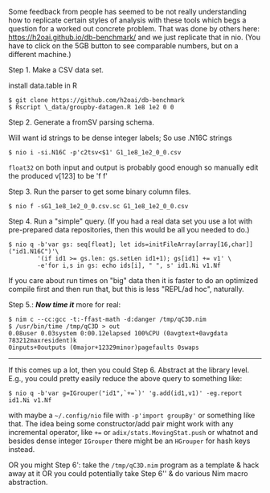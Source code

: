 Some feedback from people has seemed to be not really understanding how to
replicate certain styles of analysis with these tools which begs a question
for a worked out concrete problem.  That was done by others here:
https://h2oai.github.io/db-benchmark/ and we just replicate that in nio.  (You
have to click on the 5GB button to see comparable numbers, but on a different
machine.)

Step 1. Make a CSV data set.

install data.table in R

```
$ git clone https://github.com/h2oai/db-benchmark
$ Rscript \_data/groupby-datagen.R 1e8 1e2 0 0
```

Step 2. Generate a fromSV parsing schema.

Will want id strings to be dense integer labels; So use .N16C strings

```
$ nio i -si.N16C -p'c2tsv<$1' G1_1e8_1e2_0_0.csv
```

`float32` on both input and output is probably good enough so manually edit the
produced v[123] to be 'f f'

Step 3. Run the parser to get some binary column files.

```
$ nio f -sG1_1e8_1e2_0_0.csv.sc G1_1e8_1e2_0_0.csv
```

Step 4. Run a "simple" query.  (If you had a real data set you use a lot with pre-prepared data
repositories, then this would be all you needed to do.)

```
$ nio q -b'var gs: seq[float]; let ids=initFileArray[array[16,char]]("id1.N16C")'\
        '(if id1 >= gs.len: gs.setLen id1+1); gs[id1] += v1' \
        -e'for i,s in gs: echo ids[i], " ", s' id1.Ni v1.Nf
```

If you care about run times on "big" data then it is faster to do an optimized
compile first and then run that, but this is less "REPL/ad hoc", naturally.

Step 5.: ***Now time it*** more for real:
```
$ nim c --cc:gcc -t:-ffast-math -d:danger /tmp/qC3D.nim
$ /usr/bin/time /tmp/qC3D > out
0.08user 0.03system 0:00.12elapsed 100%CPU (0avgtext+0avgdata 783212maxresident)k
0inputs+0outputs (0major+12329minor)pagefaults 0swaps
```
--------------------------------

If this comes up a lot, then you could Step 6. Abstract at the library level.
E.g., you could pretty easily reduce the above query to something like:
```
$ nio q -b'var g=IGrouper("id1",`+=`)' 'g.add(id1,v1)' -eg.report id1.Ni v1.Nf
```
with maybe a `~/.config/nio` file with `-p'import groupBy'` or something like
that.  The idea being some constructor/add pair might work with any incremental
operator, like `+=` or `adix/stats.MovingStat.push` or whatnot and besides dense
integer `IGrouper` there might be an `HGrouper` for hash keys instead.

OR you might Step 6': take the `/tmp/qC3D.nim` program as a template & hack away
at it OR you could potentially take Step 6'' & do various Nim macro abstraction.

